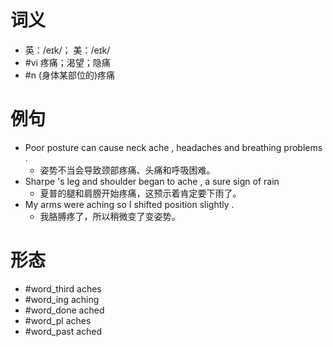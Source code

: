 # 词义
- 英：/eɪk/； 美：/eɪk/
- #vi 疼痛；渴望；隐痛
- #n (身体某部位的)疼痛
# 例句
- Poor posture can cause neck ache , headaches and breathing problems .
	- 姿势不当会导致颈部疼痛、头痛和呼吸困难。
- Sharpe 's leg and shoulder began to ache , a sure sign of rain
	- 夏普的腿和肩膀开始疼痛，这预示着肯定要下雨了。
- My arms were aching so I shifted position slightly .
	- 我胳膊疼了，所以稍微变了变姿势。
# 形态
- #word_third aches
- #word_ing aching
- #word_done ached
- #word_pl aches
- #word_past ached
